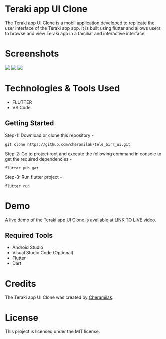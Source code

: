 # Teraki app UI Clone

The Teraki app UI Clone is a mobil application developed to replicate the user interface of the Teraki app app. It is built using flutter and allows users to browse and view Teraki app in a familiar and interactive interface.

# Screenshots

![](https://github.com/cheramilak/tele_birr_ui/blob/main/screenshots/img1.jpg?raw=true)
![](https://github.com/cheramilak/tele_birr_ui/blob/main/screenshots/img2.jpg?raw=true)
![](https://github.com/cheramilak/tele_birr_ui/blob/main/screenshots/img3.png?raw=true)



# Technologies & Tools Used

- FLUTTER
- VS Code


## Getting Started

Step-1: Download or clone this repository -

    git clone https://github.com/cheramilak/tele_birr_ui.git

Step-2: Go to project root and execute the following command in console to get the required dependencies -

    flutter pub get 
    
Step-3: Run flutter project -

    flutter run

# Demo

A live demo of the Teraki app UI Clone is available at [LINK TO LIVE video](https://vm.tiktok.com/ZMjEGT5GY/).

## Required Tools
- Android Studio
- Visual Studio Code (Optional)
- Flutter
- Dart

# Credits

The Teraki app UI Clone was created by [Cheramilak](https://github.com/cheramilak).

# License

This project is licensed under the MIT license.
